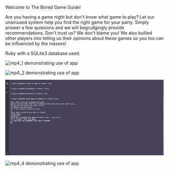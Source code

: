 Welcome to The Bored Game Guide!

Are you having a game night but don't know what game to play? Let our unamused system help you find the right game for your party. Simply answer a few quiesions and we will begrudgingly provide recommendations. Don't trust us? We don't blame you! We also bullied other players into telling us their opinions about these games so you too can be influenced by the masses! 

Ruby with a SQLite3 database used.

![mp4_1 demonstrating use of app](img/Bored_game_1.gif)

![mp4_2 demonstrating use of app](img/Bored_game_2.gif)

![mp4_3 demonstrating use of app](img/Bored_game_3.gif)

![mp4_4 demonstrating use of app](img/Bored_game_4.gif)